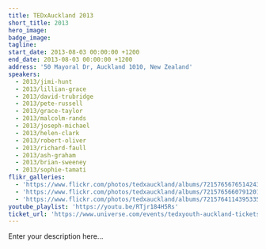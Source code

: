 ```yaml
---
title: TEDxAuckland 2013
short_title: 2013
hero_image:
badge_image:
tagline:
start_date: 2013-08-03 00:00:00 +1200
end_date: 2013-08-03 00:00:00 +1200
address: '50 Mayoral Dr, Auckland 1010, New Zealand'
speakers:
  - 2013/jimi-hunt
  - 2013/lillian-grace
  - 2013/david-trubridge
  - 2013/pete-russell
  - 2013/grace-taylor
  - 2013/malcolm-rands
  - 2013/joseph-michael
  - 2013/helen-clark
  - 2013/robert-oliver
  - 2013/richard-faull
  - 2013/ash-graham
  - 2013/brian-sweeney
  - 2013/sophie-tamati
flikr_galleries:
  - 'https://www.flickr.com/photos/tedxauckland/albums/72157656765142439'
  - 'https://www.flickr.com/photos/tedxauckland/albums/72157656607912019'
  - 'https://www.flickr.com/photos/tedxauckland/albums/72157641143953353'
youtube_playlist: 'https://youtu.be/RTjr184H5Rs'
ticket_url: 'https://www.universe.com/events/tedxyouth-auckland-tickets-auckland-C4ZGY0'
---
```


Enter your description here…